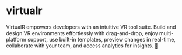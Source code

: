 # virtualr
VirtualR empowers developers with an intuitive VR tool suite. Build and design VR environments effortlessly with drag-and-drop, enjoy multi-platform support, use built-in templates, preview changes in real-time, collaborate with your team, and access analytics for insights. 🚀
